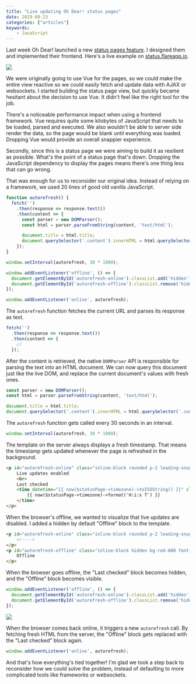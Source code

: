 ```yaml
---
title: "Live updating Oh Dear! status pages"
date: 2019-09-23
categories: ["articles"]
keywords:
    - JavaScript
---
```


Last week Oh Dear! launched a new [status pages feature](https://ohdear.app/blog/introducing-status-pages-for-all-our-users). I designed them and implemented their frontend. Here's a live example on [status.flareapp.io](https://status.flareapp.io).

![](/media/oh-dear-status-page-online.jpg)

We were originally going to use Vue for the pages, so we could make the entire view reactive so we could easily fetch and update data with AJAX or websockets. I started building the status page view, but quickly became hesitant about the decision to use Vue. It didn't feel like the right tool for the job.

<!--more-->

There's a noticeable performance impact when using a frontend framework. Vue requires quite some kilobytes of JavaScript that needs to be loaded, parsed and executed. We also wouldn't be able to server side render the data, so the page would be blank until everything was loaded. Dropping Vue would provide an overall snappier experience.

Secondly, since this is a status page we were aiming to build it as resilient as possible. What's the point of a status page that's down. Dropping the JavaScript dependency to display the pages means there's one thing less that can go wrong.

That was enough for us to reconsider our original idea. Instead of relying on a framework, we used 20 lines of good old vanilla JavaScript.

```js
function autorefresh() {
  fetch('')
    .then(response => response.text())
    .then(content => {
      const parser = new DOMParser();
      const html = parser.parseFromString(content, 'text/html');

      document.title = html.title;
      document.querySelector('.content').innerHTML = html.querySelector('.content').innerHTML;
    });
}

window.setInterval(autorefresh, 30 * 1000);

window.addEventListener('offline', () => {
  document.getElementById('autorefresh-online').classList.add('hidden');
  document.getElementById('autorefresh-offline').classList.remove('hidden');
});

window.addEventListener('online', autorefresh);
```

The `autorefresh` function fetches the current URL and parses its response as text.

```js
fetch('')
  .then(response => response.text())
  .then(content => {
    //
  });
```

After the content is retrieved, the native `DOMParser` API is responsible for parsing the text into an HTML document. We can now query this document just like the live DOM, and replace the current document's values with fresh ones.

```js
const parser = new DOMParser();
const html = parser.parseFromString(content, 'text/html');

document.title = html.title;
document.querySelector('.content').innerHTML = html.querySelector('.content').innerHTML;
```

The `autorefresh` function gets called every 30 seconds in an interval.

```js
window.setInterval(autorefresh, 30 * 1000);
```

The template on the server always displays a fresh timestamp. That means the timestamp gets updated whenever the page is refreshed in the background.

```html
<p id="autorefresh-online" class="inline-block rounded p-2 leading-snug text-left text-xs">
    Live updates enabled
    <br>
    Last checked
    <time datetime="{{ now($statusPage->timezone)->toISOString() }}" class="font-bold tabular-nums">
        {{ now($statusPage->timezone)->format('H:i:s T') }}
    </time>
</p>
```

When the browser's offline, we wanted to visualize that live updates are disabled. I added a hidden by default "Offline" block to the template.

```html
<p id="autorefresh-online" class="inline-block rounded p-2 leading-snug text-left text-xs">
    <!---->
</p>
<p id="autorefresh-offline" class="inline-block hidden bg-red-600 font-bold px-1 rounded text-red-100 text-sm">
    Offline
</p>
```

When the browser goes offline, the "Last checked" block becomes hidden, and the "Offline" block becomes visible.

```js
window.addEventListener('offline', () => {
  document.getElementById('autorefresh-online').classList.add('hidden');
  document.getElementById('autorefresh-offline').classList.remove('hidden');
});
```

![](/media/oh-dear-status-page-offline.jpg)

When the browser comes back online, it triggers a new `autorefresh` call. By fetching fresh HTML from the server, the "Offline" block gets replaced with the "Last checked" block again.

```js
window.addEventListener('online', autorefresh);
```

And that's how everything's tied together! I'm glad we took a step back to reconsider how we could solve the problem, instead of defaulting to more complicated tools like frameworks or websockets.
